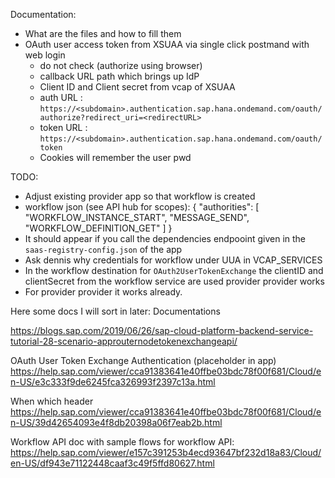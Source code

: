 Documentation:
- What are the files and how to fill them
- OAuth user access token from XSUAA via single click postmand with web login
    - do not check (authorize using browser)
    - callback URL path which brings up IdP 
    - Client ID and Client secret from vcap of XSUAA
    - auth URL : `https://<subdomain>.authentication.sap.hana.ondemand.com/oauth/authorize?redirect_uri=<redirectURL>`
    - token URL : `https://<subdomain>.authentication.sap.hana.ondemand.com/oauth/token`
    - Cookies will remember the user pwd 

TODO:
- Adjust existing provider app so that workflow is created
- workflow json (see API hub for scopes): {
                     "authorities": [
                         "WORKFLOW_INSTANCE_START",
                         "MESSAGE_SEND",
                         "WORKFLOW_DEFINITION_GET"
                     ]
                 }
- It should appear if you call the  dependencies endpooint given in the  `saas-registry-config.json` of the app
- Ask dennis why credentials for workflow under UUA in VCAP_SERVICES
- In the workflow destination for `OAuth2UserTokenExchange` the clientID and clientSecret from the workflow service are used provider provider works
- For provider provider it works already.

Here some docs I will sort in later:
Documentations

https://blogs.sap.com/2019/06/26/sap-cloud-platform-backend-service-tutorial-28-scenario-approuternodetokenexchangeapi/

OAuth User Token Exchange Authentication (placeholder in app)
https://help.sap.com/viewer/cca91383641e40ffbe03bdc78f00f681/Cloud/en-US/e3c333f9de6245fca326993f2397c13a.html

When which header
https://help.sap.com/viewer/cca91383641e40ffbe03bdc78f00f681/Cloud/en-US/39d42654093e4f8db20398a06f7eab2b.html

Workflow API doc with sample flows for workflow API:
https://help.sap.com/viewer/e157c391253b4ecd93647bf232d18a83/Cloud/en-US/df943e71122448caaf3c49f5ffd80627.html

